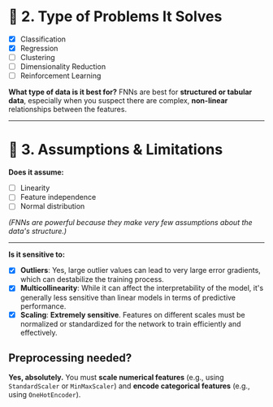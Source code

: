 # 🧠 2. Type of Problems It Solves
- [x] Classification
- [x] Regression
- [ ] Clustering
- [ ] Dimensionality Reduction
- [ ] Reinforcement Learning

**What type of data is it best for?**
FNNs are best for **structured or tabular data**, especially when you suspect there are complex, **non-linear** relationships between the features.

---

# 🚧 3. Assumptions & Limitations
**Does it assume:**
- [ ] Linearity
- [ ] Feature independence
- [ ] Normal distribution

*(FNNs are powerful because they make very few assumptions about the data's structure.)*

---
**Is it sensitive to:**
- [x] **Outliers**: Yes, large outlier values can lead to very large error gradients, which can destabilize the training process.
- [x] **Multicollinearity**: While it can affect the interpretability of the model, it's generally less sensitive than linear models in terms of predictive performance.
- [x] **Scaling**: **Extremely sensitive**. Features on different scales must be normalized or standardized for the network to train efficiently and effectively.

## **Preprocessing needed?**
**Yes, absolutely.** You must **scale numerical features** (e.g., using `StandardScaler` or `MinMaxScaler`) and **encode categorical features** (e.g., using `OneHotEncoder`).
